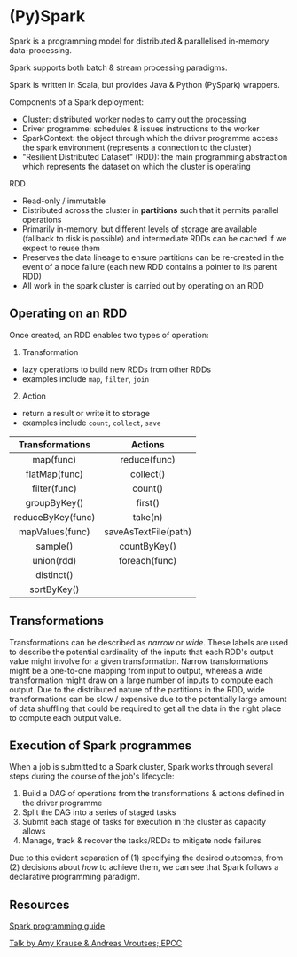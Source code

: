 # (Py)Spark

Spark is a programming model for distributed & parallelised in-memory data-processing.

Spark supports both batch & stream processing paradigms.

Spark is written in Scala, but provides Java & Python (PySpark) wrappers.

Components of a Spark deployment:

- Cluster: distributed worker nodes to carry out the processing
- Driver programme: schedules & issues instructions to the worker
- SparkContext: the object through which the driver programme access the spark environment (represents a connection to the cluster)
- "Resilient Distributed Dataset" (RDD): the main programming abstraction which represents the dataset on which the cluster is operating

RDD

- Read-only / immutable
- Distributed across the cluster in **partitions** such that it permits parallel operations
- Primarily in-memory, but different levels of storage are available (fallback to disk is possible) and intermediate RDDs can be cached if we expect to reuse them
- Preserves the data lineage to ensure partitions can be re-created in the event of a node failure (each new RDD contains a pointer to its parent RDD)
- All work in the spark cluster is carried out by operating on an RDD

## Operating on an RDD

Once created, an RDD enables two types of operation:
1. Transformation
- lazy operations to build new RDDs from other RDDs
- examples include `map`, `filter`, `join`
2. Action
- return a result or write it to storage
- examples include `count`, `collect`, `save`

| **Transformations** | **Actions** |
|:---------------:|:-------:|
|map(func)        | reduce(func) |
|flatMap(func)    | collect() |
|filter(func)     | count() |
|groupByKey()     | first() |
|reduceByKey(func)| take(n) |
|mapValues(func)  | saveAsTextFile(path) |
|sample()         | countByKey() |
|union(rdd)       | foreach(func) |
|distinct()       ||
|sortByKey()      ||

## Transformations

Transformations can be described as *narrow* or *wide*. These labels are used to describe the potential cardinality of the inputs that each RDD's output value might involve for a given transformation.
Narrow transformations might be a one-to-one mapping from input to output, whereas a wide transformation might draw on a large number of inputs to compute each output.
Due to the distributed nature of the partitions in the RDD, wide transformations can be slow / expensive due to the potentially large amount of data shuffling that could be required to get all the data in the right place to compute each output value.

## Execution of Spark programmes

When a job is submitted to a Spark cluster, Spark works through several steps during the course of the job's lifecycle:
1. Build a DAG of operations from the transformations & actions defined in the driver programme
2. Split the DAG into a series of staged tasks
3. Submit each stage of tasks for execution in the cluster as capacity allows
4. Manage, track & recover the tasks/RDDs to mitigate node failures

Due to this evident separation of (1) specifying the desired outcomes, from (2) decisions about *how* to achieve them, we can see that Spark follows a declarative programming paradigm.

## Resources

[Spark programming guide](https://spark.apache.org/docs/2.2.0/rdd-programming-guide.html)

[Talk by Amy Krause & Andreas Vroutses; EPCC](https://events.prace-ri.eu/event/896/sessions/2721/attachments/997/1669/Spark_Introduction.pdf)